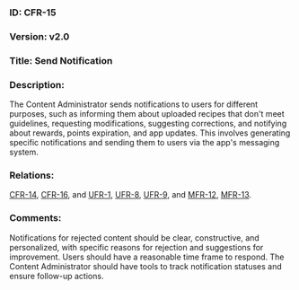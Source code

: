  ### ID: CFR-15

### Version: v2.0
 
### Title: Send Notification
  
### Description: 
The Content Administrator sends notifications to users for different purposes, such as informing them about uploaded recipes that don't meet guidelines, requesting modifications, suggesting corrections, and notifying about rewards, points expiration, and app updates. This involves generating specific notifications and sending them to users via the app's messaging system.

### Relations:
[CFR-14](https://github.com/carmensat/RECIPE-ROULETTE/blob/main/REQUIREMENTS/CFR-14.md),
[CFR-16](https://github.com/carmensat/RECIPE-ROULETTE/blob/main/REQUIREMENTS/CFR-16.md), and
[UFR-1](https://github.com/carmensat/RECIPE-ROULETTE/blob/main/REQUIREMENTS/UFR-1.md),
[UFR-8](https://github.com/carmensat/RECIPE-ROULETTE/blob/main/REQUIREMENTS/UFR-8.md),
[UFR-9](https://github.com/carmensat/RECIPE-ROULETTE/blob/main/REQUIREMENTS/UFR-9.md), and
[MFR-12](https://github.com/carmensat/RECIPE-ROULETTE/blob/main/REQUIREMENTS/MFR-12.md),
[MFR-13](https://github.com/carmensat/RECIPE-ROULETTE/blob/main/REQUIREMENTS/MFR-13.md).

### Comments: 
Notifications for rejected content should be clear, constructive, and personalized, with specific reasons for rejection and suggestions for improvement. Users should have a reasonable time frame to respond. The Content Administrator should have tools to track notification statuses and ensure follow-up actions.
